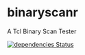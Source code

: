 # binaryscanr

A Tcl Binary Scan Tester

[![dependencies Status](https://david-dm.org/shuntksh/binaryscanr/status.svg)](https://david-dm.org/shuntksh/binaryscanr)

